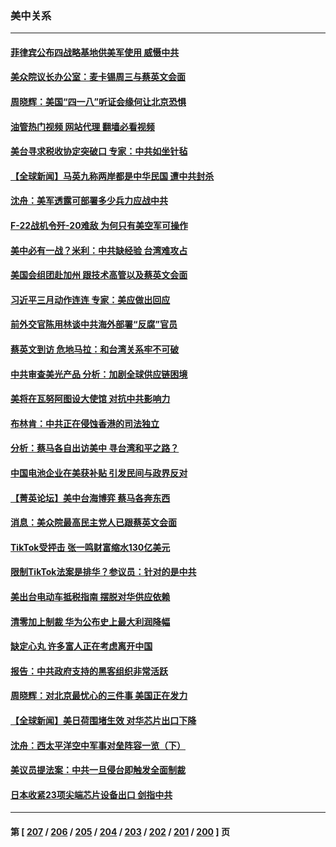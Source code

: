 ### 美中关系
---
#### [菲律宾公布四战略基地供美军使用 威慑中共](../../pages/nf1412576/n13964537.md?04040445) 
#### [美众院议长办公室：麦卡锡周三与蔡英文会面](../../pages/nf1412576/n13964550.md?04040445) 
#### [周晓辉：美国“四一八”听证会缘何让北京恐惧](../../pages/nf1412576/n13964549.md?04040445) 
#### [油管热门视频 网站代理 翻墙必看视频](http://138.2.39.72:81/youtube.html?epic-marker?04040445)
#### [美台寻求税收协定突破口 专家：中共如坐针毡](../../pages/nf1412576/n13964095.md?04040445) 
#### [【全球新闻】马英九称两岸都是中华民国 遭中共封杀](../../pages/nf1412576/n13964335.md?04040445) 
#### [沈舟：美军透露可部署多少兵力应战中共](../../pages/nf1412576/n13964067.md?04040445) 
#### [F-22战机令歼-20难敌 为何只有美空军可操作](../../pages/nf1412576/n13961165.md?04040445) 
#### [美中必有一战？米利：中共缺经验 台湾难攻占](../../pages/nf1412576/n13963490.md?04040445) 
#### [美国会组团赴加州 跟技术高管以及蔡英文会面](../../pages/nf1412576/n13963538.md?04040445) 
#### [习近平三月动作连连 专家：美应做出回应](../../pages/nf1412576/n13963399.md?04040445) 
#### [前外交官陈用林谈中共海外部署“反腐”官员](../../pages/nf1412576/n13963332.md?04040445) 
#### [蔡英文到访 危地马拉：和台湾关系牢不可破](../../pages/nf1412576/n13963323.md?04040445) 
#### [中共审查美光产品 分析：加剧全球供应链困境](../../pages/nf1412576/n13963146.md?04040445) 
#### [美将在瓦努阿图设大使馆 对抗中共影响力](../../pages/nf1412576/n13962934.md?04040445) 
#### [布林肯：中共正在侵蚀香港的司法独立](../../pages/nf1412576/n13962839.md?04040445) 
#### [分析：蔡马各自出访美中 寻台湾和平之路？](../../pages/nf1412576/n13962624.md?04040445) 
#### [中国电池企业在美获补贴 引发民间与政界反对](../../pages/nf1412576/n13962817.md?04040445) 
#### [【菁英论坛】美中台海博弈 蔡马各奔东西](../../pages/nf1412576/n13962795.md?04040445) 
#### [消息：美众院最高民主党人已跟蔡英文会面](../../pages/nf1412576/n13962808.md?04040445) 
#### [TikTok受抨击 张一鸣财富缩水130亿美元](../../pages/nf1412576/n13962772.md?04040445) 
#### [限制TikTok法案是排华？参议员：针对的是中共](../../pages/nf1412576/n13962784.md?04040445) 
#### [美出台电动车抵税指南 摆脱对华供应依赖](../../pages/nf1412576/n13962673.md?04040445) 
#### [清零加上制裁 华为公布史上最大利润降幅](../../pages/nf1412576/n13962567.md?04040445) 
#### [缺定心丸 许多富人正在考虑离开中国](../../pages/nf1412576/n13962259.md?04040445) 
#### [报告：中共政府支持的黑客组织非常活跃](../../pages/nf1412576/n13961910.md?04040445) 
#### [周晓辉：对北京最忧心的三件事 美国正在发力](../../pages/nf1412576/n13962520.md?04040445) 
#### [【全球新闻】美日荷围堵生效 对华芯片出口下降](../../pages/nf1412576/n13962443.md?04040445) 
#### [沈舟：西太平洋空中军事对垒阵容一览（下）](../../pages/nf1412576/n13961983.md?04040445) 
#### [美议员提法案：中共一旦侵台即触发全面制裁](../../pages/nf1412576/n13962053.md?04040445) 
#### [日本收紧23项尖端芯片设备出口 剑指中共](../../pages/nf1412576/n13962197.md?04040445) 

---
#### 第 [ [207](./207.md?04040445) / [206](./206.md?04040445) / [205](./205.md?04040445) / [204](./204.md?04040445) / [203](./203.md?04040445) / [202](./202.md?04040445) / [201](./201.md?04040445) / [200](./200.md?04040445) ] 页
